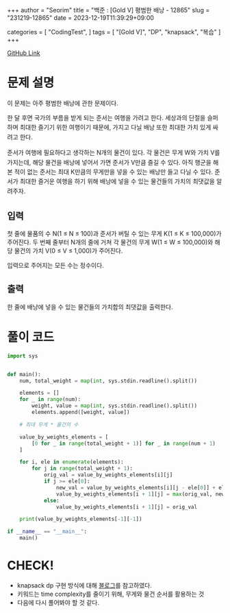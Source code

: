 +++
author = "Seorim"
title =  "백준 : [Gold V] 평범한 배낭 - 12865"
slug = "231219-12865"
date = 2023-12-19T11:39:29+09:00

categories = [
    "CodingTest",
]
tags = [
    "[Gold V]", "DP", "knapsack", "복습"
]
+++

[GitHub Link](https://github.com/srlee056/algorithm-study/tree/main/%EB%B0%B1%EC%A4%80/Gold/12865.%E2%80%85%ED%8F%89%EB%B2%94%ED%95%9C%E2%80%85%EB%B0%B0%EB%82%AD)

# 문제 설명

<p>이 문제는 아주 평범한 배낭에 관한 문제이다.</p>

<p><span style="line-height:1.6em">한 달 후면 국가의 부름을 받게 되는 준서는 여행을 가려고 한다. 세상과의 단절을 슬퍼하며 최대한 즐기기 위한 여행이기 때문에, 가지고 다닐 배낭 또한 최대한 가치 있게 싸려고 한다.</span></p>

<p><span style="line-height:1.6em">준서가 여행에 필요하다고 생각하는 N개의 물건이 있다. 각 물건은 무게 W와 가치 V를 가지는데, 해당 물건을 배낭에 넣어서 가면 준서가 V만큼 즐길 수 있다. 아직 행군을 해본 적이 없는 준서는 최대 K만큼의 무게만을 넣을 수 있는 배낭만 들고 다닐 수 있다. 준서가 최대한 즐거운 여행을 하기 위해 배낭에 넣을 수 있는 물건들의 가치의 최댓값을 알려주자.</span></p>

## 입력

 <p>첫 줄에 물품의 수 N(1 ≤ N ≤ 100)과 준서가 버틸 수 있는 무게 K(1 ≤ K ≤ 100,000)가 주어진다. 두 번째 줄부터 N개의 줄에 거쳐 각 물건의 무게 W(1 ≤ W ≤ 100,000)와 해당 물건의 가치 V(0 ≤ V ≤ 1,000)가 주어진다.</p>

<p>입력으로 주어지는 모든 수는 정수이다.</p>

## 출력

 <p>한 줄에 배낭에 넣을 수 있는 물건들의 가치합의 최댓값을 출력한다.</p>

# 풀이 코드

```python
import sys


def main():
    num, total_weight = map(int, sys.stdin.readline().split())

    elements = []
    for _ in range(num):
        weight, value = map(int, sys.stdin.readline().split())
        elements.append([weight, value])

    # 최대 무게 * 물건의 수

    value_by_weights_elements = [
        [0 for _ in range(total_weight + 1)] for _ in range(num + 1)
    ]

    for i, ele in enumerate(elements):
        for j in range(total_weight + 1):
            orig_val = value_by_weights_elements[i][j]
            if j >= ele[0]:
                new_val = value_by_weights_elements[i][j - ele[0]] + ele[1]
                value_by_weights_elements[i + 1][j] = max(orig_val, new_val)
            else:
                value_by_weights_elements[i + 1][j] = orig_val

    print(value_by_weights_elements[-1][-1])

if __name__ == "__main__":
    main()


```

# CHECK!

-   knapsack dp 구현 방식에 대해 [블로그](https://jeonyeohun.tistory.com/86)를 참고하였다.
-   키워드는 time complexity를 줄이기 위해, 무게와 물건 순서를 활용하는 것
-   다음에 다시 풀어봐야 할 것 같다.
